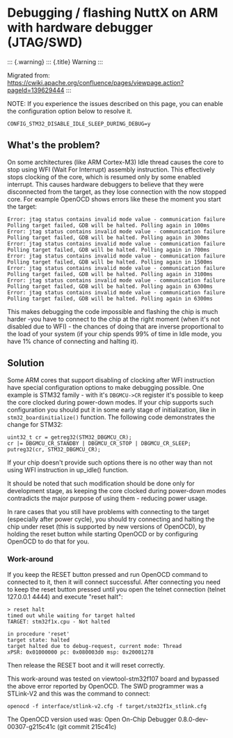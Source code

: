 Debugging / flashing NuttX on ARM with hardware debugger (JTAG/SWD)
===================================================================

::: {.warning}
::: {.title}
Warning
:::

Migrated from:
<https://cwiki.apache.org/confluence/pages/viewpage.action?pageId=139629444>
:::

NOTE: If you experience the issues described on this page, you can
enable the configuration option below to resolve it.

``` {.makefile}
CONFIG_STM32_DISABLE_IDLE_SLEEP_DURING_DEBUG=y
```

What\'s the problem?
--------------------

On some architectures (like ARM Cortex-M3) Idle thread causes the core
to stop using WFI (Wait For Interrupt) assembly instruction. This
effectively stops clocking of the core, which is resumed only by some
enabled interrupt. This causes hardware debuggers to believe that they
were disconnected from the target, as they lose connection with the now
stopped core. For example OpenOCD shows errors like these the moment you
start the target:

``` {.console}
Error: jtag status contains invalid mode value - communication failure
Polling target failed, GDB will be halted. Polling again in 100ms
Error: jtag status contains invalid mode value - communication failure
Polling target failed, GDB will be halted. Polling again in 300ms
Error: jtag status contains invalid mode value - communication failure
Polling target failed, GDB will be halted. Polling again in 700ms
Error: jtag status contains invalid mode value - communication failure
Polling target failed, GDB will be halted. Polling again in 1500ms
Error: jtag status contains invalid mode value - communication failure
Polling target failed, GDB will be halted. Polling again in 3100ms
Error: jtag status contains invalid mode value - communication failure
Polling target failed, GDB will be halted. Polling again in 6300ms
Error: jtag status contains invalid mode value - communication failure
Polling target failed, GDB will be halted. Polling again in 6300ms
```

This makes debugging the code impossible and flashing the chip is much
harder -you have to connect to the chip at the right moment (when it\'s
not disabled due to WFI) - the chances of doing that are inverse
proportional to the load of your system (if your chip spends 99% of time
in Idle mode, you have 1% chance of connecting and halting it).

Solution
--------

Some ARM cores that support disabling of clocking after WFI instruction
have special configuration options to make debugging possible. One
example is STM32 family - with it\'s `DBGMCU->CR` register it\'s
possible to keep the core clocked during power-down modes. If your chip
supports such configuration you should put it in some early stage of
initialization, like in `stm32_boardinitialize()` function. The
following code demonstrates the change for STM32:

``` {.c}
uint32_t cr = getreg32(STM32_DBGMCU_CR);
cr |= DBGMCU_CR_STANDBY | DBGMCU_CR_STOP | DBGMCU_CR_SLEEP;
putreg32(cr, STM32_DBGMCU_CR);
```

If your chip doesn\'t provide such options there is no other way than
not using WFI instruction in up\_idle() function.

It should be noted that such modification should be done only for
development stage, as keeping the core clocked during power-down modes
contradicts the major purpose of using them - reducing power usage.

In rare cases that you still have problems with connecting to the target
(especially after power cycle), you should try connecting and halting
the chip under reset (this is supported by new versions of OpenOCD), by
holding the reset button while starting OpenOCD or by configuring
OpenOCD to do that for you.

### Work-around

If you keep the RESET button pressed and run OpenOCD command to
connected to it, then it will connect successful. After connecting you
need to keep the reset button pressed until you open the telnet
connection (telnet 127.0.0.1 4444) and execute \"reset halt\":

``` {.console}
> reset halt
timed out while waiting for target halted
TARGET: stm32f1x.cpu - Not halted

in procedure 'reset'
target state: halted
target halted due to debug-request, current mode: Thread
xPSR: 0x01000000 pc: 0x080003d0 msp: 0x20001278
```

Then release the RESET boot and it will reset correctly.

This work-around was tested on viewtool-stm32f107 board and bypassed the
above error reported by OpenOCD. The SWD programmer was a STLink-V2 and
this was the command to connect:

``` {.console}
openocd -f interface/stlink-v2.cfg -f target/stm32f1x_stlink.cfg
```

The OpenOCD version used was: Open On-Chip Debugger
0.8.0-dev-00307-g215c41c (git commit 215c41c)

